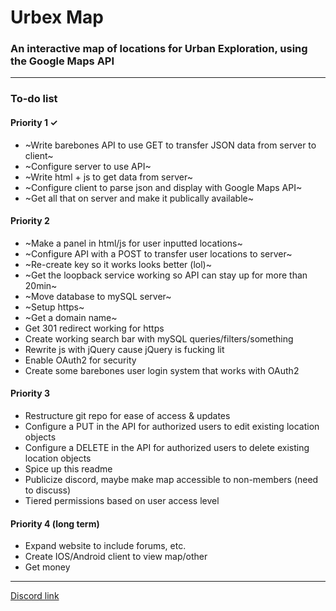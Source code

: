 # Urbex Map
### An interactive map of locations for Urban Exploration, using the Google Maps API

------

### To-do list

#### Priority 1  ✓
  * ~Write barebones API to use GET to transfer JSON data from server to client~
  * ~Configure server to use API~
  * ~Write html + js to get data from server~
  * ~Configure client to parse json and display with Google Maps API~
  * ~Get all that on server and make it publically available~
  
#### Priority 2
  * ~Make a panel in html/js for user inputted locations~
  * ~Configure API with a POST to transfer user locations to server~
  * ~Re-create key so it works looks better (lol)~
  * ~Get the loopback service working so API can stay up for more than 20min~
  * ~Move database to mySQL server~
  * ~Setup https~
  * ~Get a domain name~
  * Get 301 redirect working for https
  * Create working search bar with mySQL queries/filters/something
  * Rewrite js with jQuery cause jQuery is fucking lit
  * Enable OAuth2 for security
  * Create some barebones user login system that works with OAuth2

#### Priority 3
  * Restructure git repo for ease of access & updates
  * Configure a PUT in the API for authorized users to edit existing location objects
  * Configure a DELETE in the API for authorized users to delete existing location objects
  * Spice up this readme
  * Publicize discord, maybe make map accessible to non-members (need to discuss)
  * Tiered permissions based on user access level

#### Priority 4 (long term)
  * Expand website to include forums, etc.
  * Create IOS/Android client to view map/other
  * Get money
  
------

[Discord link](https://discord.gg/PU9AdD4)
